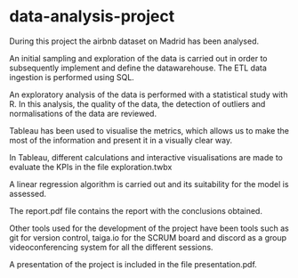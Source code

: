 # data-analysis-project

During this project the airbnb dataset on Madrid has been analysed. 

An initial sampling and exploration of the data is carried out in order to subsequently implement and define the datawarehouse. 
The ETL data ingestion is performed using SQL.

An exploratory analysis of the data is performed with a statistical study with R. In this analysis, the quality of the data, the detection of outliers and normalisations of the data are reviewed.

Tableau has been used to visualise the metrics, which allows us to make the most of the information and present it in a visually clear way.

In Tableau, different calculations and interactive visualisations are made to evaluate the KPIs in the file exploration.twbx

A linear regression algorithm is carried out and its suitability for the model is assessed.

The report.pdf file contains the report with the conclusions obtained.

Other tools used for the development of the project have been tools such as git for version control, taiga.io for the SCRUM board and discord as a group videoconferencing system for all the different sessions.

A presentation of the project is included in the file presentation.pdf.
